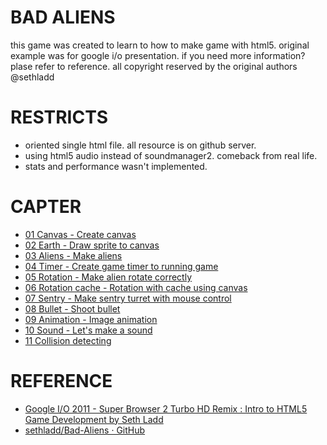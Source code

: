 # BAD ALIENS
this game was created to learn to how to make game with html5. original example was for google i/o presentation. if you need more information? plase refer to reference. all copyright reserved by the original authors @sethladd

# RESTRICTS
* oriented single html file. all resource is on github server.
* using html5 audio instead of soundmanager2. comeback from real life.
* stats and performance wasn't implemented.

# CAPTER
* [01 Canvas - Create canvas]( https://github.com/ragingwind/bad-aliens/blob/01-canvas/bad-aliens.html )
* [02 Earth - Draw sprite to canvas]( https://github.com/ragingwind/bad-aliens/blob/02-earth/bad-aliens.html )
* [03 Aliens - Make aliens]( https://github.com/ragingwind/bad-aliens/tree/03-aliens/bad-aliens.html )
* [04 Timer - Create game timer to running game]( https://github.com/ragingwind/bad-aliens/tree/04-timer/bad-aliens.html )
* [05 Rotation - Make alien rotate correctly]( https://github.com/ragingwind/bad-aliens/tree/05-rotation/bad-aliens.html )
* [06 Rotation cache - Rotation with cache using canvas]( https://github.com/ragingwind/bad-aliens/tree/06-rotation-cache/bad-aliens.html )
* [07 Sentry - Make sentry turret with mouse control]( https://github.com/ragingwind/bad-aliens/tree/07-sentry/bad-aliens.html )
* [08 Bullet - Shoot bullet]( https://github.com/ragingwind/bad-aliens/tree/08-bullet/bad-aliens.html )
* [09 Animation - Image animation]( https://github.com/ragingwind/bad-aliens/tree/09-animation/bad-aliens.html )
* [10 Sound - Let's make a sound]( https://github.com/ragingwind/bad-aliens/tree/10-sound/bad-aliens.html )
* [11 Collision detecting]( https://github.com/ragingwind/bad-aliens/tree/11-collision-detecting/bad-aliens.html )

# REFERENCE
* [Google I/O 2011 - Super Browser 2 Turbo HD Remix : Intro to HTML5 Game Development by Seth Ladd]( http://goo.gl/eSYli )
* [sethladd/Bad-Aliens · GitHub]( http://goo.gl/qxjlL )
